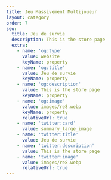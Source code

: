 ```yaml
---
title: Jeu Massivement Multijoueur
layout: category
order: 7
seo:
  title: Jeu de survie
  description: This is the store page
  extra:
    - name: 'og:type'
      value: website
      keyName: property
    - name: 'og:title'
      value: Jeu de survie
      keyName: property
    - name: 'og:description'
      value: This is the store page
      keyName: property
    - name: 'og:image'
      value: images/re8.webp
      keyName: property
      relativeUrl: true
    - name: 'twitter:card'
      value: summary_large_image
    - name: 'twitter:title'
      value: Jeu de survie
    - name: 'twitter:description'
      value: This is the store page
    - name: 'twitter:image'
      value: images/re8.webp
      relativeUrl: true
---
```

